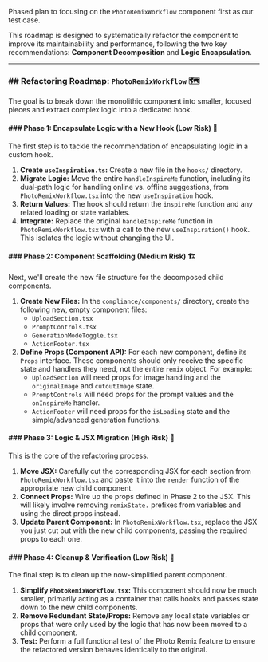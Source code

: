 Phased plan to focusing on the `PhotoRemixWorkflow` component first as our test case.

This roadmap is designed to systematically refactor the component to improve its maintainability and performance, following the two key recommendations: **Component Decomposition** and **Logic Encapsulation**.

***

### ## Refactoring Roadmap: `PhotoRemixWorkflow` 🗺️

The goal is to break down the monolithic component into smaller, focused pieces and extract complex logic into a dedicated hook.

#### ### Phase 1: Encapsulate Logic with a New Hook (Low Risk) 🚀
The first step is to tackle the recommendation of encapsulating logic in a custom hook.

1.  **Create `useInspiration.ts`:** Create a new file in the `hooks/` directory.
2.  **Migrate Logic:** Move the entire `handleInspireMe` function, including its dual-path logic for handling online vs. offline suggestions, from `PhotoRemixWorkflow.tsx` into the new `useInspiration` hook.
3.  **Return Values:** The hook should return the `inspireMe` function and any related loading or state variables.
4.  **Integrate:** Replace the original `handleInspireMe` function in `PhotoRemixWorkflow.tsx` with a call to the new `useInspiration()` hook. This isolates the logic without changing the UI.

#### ### Phase 2: Component Scaffolding (Medium Risk) 🏗️
Next, we'll create the new file structure for the decomposed child components.

1.  **Create New Files:** In the `compliance/components/` directory, create the following new, empty component files:
    * `UploadSection.tsx`
    * `PromptControls.tsx`
    * `GenerationModeToggle.tsx`
    * `ActionFooter.tsx`
2.  **Define Props (Component API):** For each new component, define its `Props` interface. These components should only receive the specific state and handlers they need, not the entire `remix` object. For example:
    * `UploadSection` will need props for image handling and the `originalImage` and `cutoutImage` state.
    * `PromptControls` will need props for the prompt values and the `onInspireMe` handler.
    * `ActionFooter` will need props for the `isLoading` state and the simple/advanced generation functions.

#### ### Phase 3: Logic & JSX Migration (High Risk) 🧱
This is the core of the refactoring process.

1.  **Move JSX:** Carefully cut the corresponding JSX for each section from `PhotoRemixWorkflow.tsx` and paste it into the `render` function of the appropriate new child component.
2.  **Connect Props:** Wire up the props defined in Phase 2 to the JSX. This will likely involve removing `remixState.` prefixes from variables and using the direct props instead.
3.  **Update Parent Component:** In `PhotoRemixWorkflow.tsx`, replace the JSX you just cut out with the new child components, passing the required props to each one.

#### ### Phase 4: Cleanup & Verification (Low Risk) 🧹
The final step is to clean up the now-simplified parent component.

1.  **Simplify `PhotoRemixWorkflow.tsx`:** This component should now be much smaller, primarily acting as a container that calls hooks and passes state down to the new child components.
2.  **Remove Redundant State/Props:** Remove any local state variables or props that were only used by the logic that has now been moved to a child component.
3.  **Test:** Perform a full functional test of the Photo Remix feature to ensure the refactored version behaves identically to the original.